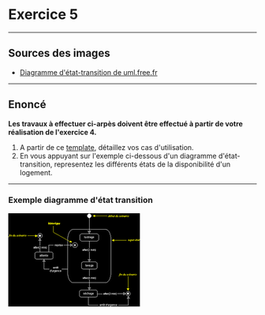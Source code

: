 # Exercice 5

---

## Sources des images

- [Diagramme d'état-transition de uml.free.fr](http://uml.free.fr/cours/i-p20.html)

---

## Enoncé

**Les travaux à effectuer ci-arpès doivent être effectué à partir de votre réalisation de l'exercice 4.**
1. A partir de ce [template](./ressources/uc_details.xlsx), détaillez vos cas d'utilisation.
2. En vous appuyant sur l'exemple ci-dessous d'un diagramme d'état-transition, representez les différents états de la disponibilité d'un logement.

---

### Exemple diagramme d'état transition

![state](./ressources/state.png)